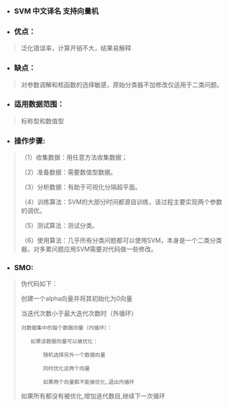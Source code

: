 * ### SVM 中文译名 支持向量机

* ### 优点：
> 泛化错误率，计算开销不大，结果易解释

* ### 缺点：
> 对参数调解和核函数的选择敏感，原始分类器不加修改仅适用于二类问题。

* ### 适用数据范围：
> 标称型和数值型

* ### 操作步骤:
>
>（1）收集数据：用任意方法收集数据；
>
>（2）准备数据：需要数值型数据。
>
>（3）分析数据：有助于可视化分隔超平面。
>
>（4）训练算法：SVM的大部分时间都源自训练，该过程主要实现两个参数的调优。
>
>（5）测试算法：测试分类。
>
>（6）使用算法：几乎所有分类问题都可以使用SVM，本身是一个二类分类器，对多累问题应用SVM需要对代码做一些修改。

* ### SMO:
> 伪代码如下：
>
> 创建一个alpha向量并将其初始化为0向量
>
> 当迭代次数小于最大迭代次数时（外循环）
>
>     对数据集中的每个数据向量（内循环）：
>
>        如果该数据向量可以被优化：
>
>            随机选择另外一个数据向量
>
>            同时优化这两个向量
>
>            如果两个向量都不能被优化,退出内循环
>
>    如果所有都没有被优化,增加迭代数目,继续下一次循环
